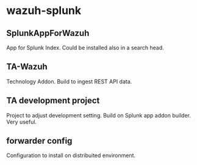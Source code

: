 # wazuh-splunk

## SplunkAppForWazuh

App for Splunk Index. Could be installed also in a search head.

## TA-Wazuh

Technology Addon. Build to ingest REST API data.

## TA development project

Project to adjust development setting. Build on Splunk app addon builder. Very useful.

## forwarder config

Configuration to install on distribuited environment. 
